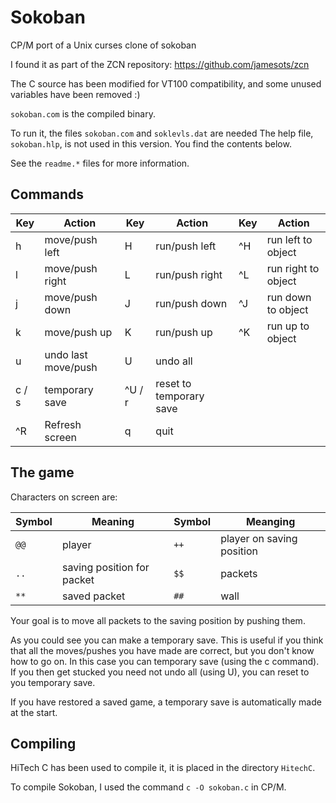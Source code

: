 # Sokoban

CP/M port of a Unix curses clone of sokoban
 
I found it as part of the ZCN repository: https://github.com/jamesots/zcn

The C source has been modified for VT100 compatibility, and some unused variables have been removed :)

``sokoban.com`` is the compiled binary.

To run it, the files ``sokoban.com`` and ``soklevls.dat`` are needed
The help file, ``sokoban.hlp``, is not used in this version.
You find the contents below.

See the ``readme.*`` files for more information.

## Commands

| Key   | Action              | Key    | Action         | Key | Action              |
| ----- | ------------------- | ------ | -------------- | --- | ------------------- |
| h     | move/push left      | H      | run/push left  | ^H  | run left to object  |
| l     | move/push right     | L      | run/push right | ^L  | run right to object |
| j     | move/push down      | J      | run/push down  | ^J  | run down to object  |
| k     | move/push up        | K      | run/push up    | ^K  | run up to object    |
| u     | undo last move/push | U      | undo all                | |            |
| c / s | temporary save      | ^U / r | reset to temporary save | |            |
| ^R    | Refresh screen      | q      | quit                    | |            |

## The game

Characters on screen are:

| Symbol | Meaning                    | Symbol | Meanging                   |
| ------ | -------------------------- | ------ | -------------------------- |
| ``@@`` | player                     | ``++`` | player on saving position  |
| ``..`` | saving position for packet | ``$$`` | packets                    |
| ``**`` | saved packet               | ``##`` | wall                       |

Your goal is to move all packets to the saving position by pushing them.

As you could see you can make a temporary save. This is useful if you think
that all the moves/pushes you have made are correct, but you don't know how
to go on. In this case you can temporary save (using the c command). If you
then get stucked you need not undo all (using U), you can reset to you
temporary save.

If you have restored a saved game, a temporary save is automatically made
at the start.

## Compiling

HiTech C has been used to compile it, it is placed in the directory ``HitechC``.

To compile Sokoban, I used the command ``c -O sokoban.c`` in CP/M.

